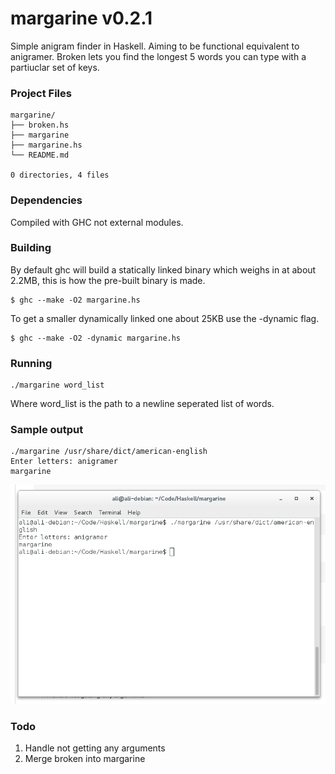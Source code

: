 # margarine  v0.2.1

Simple anigram finder in Haskell. Aiming to be functional equivalent to anigramer.
Broken lets you find the longest 5 words you can type with a partiuclar set of keys.

### Project Files

```
margarine/
├── broken.hs
├── margarine
├── margarine.hs
└── README.md

0 directories, 4 files
```

### Dependencies

Compiled with GHC not external modules.

### Building

By default ghc will build a statically linked binary which weighs in at about 2.2MB, this is how the pre-built binary is made.

```
$ ghc --make -O2 margarine.hs
```

To get a smaller dynamically linked one about 25KB use the -dynamic flag.

```
$ ghc --make -O2 -dynamic margarine.hs
```

### Running

```
./margarine word_list
```

Where word_list is the path to a newline seperated list of words.

### Sample output

```
./margarine /usr/share/dict/american-english
Enter letters: anigramer
margarine
```

![Sample output screenshot](screenshot.png)

### Todo

1. Handle not getting any arguments
2. Merge broken into margarine